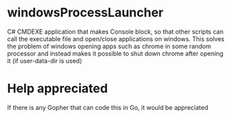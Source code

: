 # windowsProcessLauncher
C# CMDEXE application that makes Console block, so that other scripts can call the executable file and open/close applications on windows. This solves the problem of windows opening apps such as chrome in some random processor and instead makes it possible to shut down chrome after opening it (if user-data-dir is used)

# Help appreciated
If there is any Gopher that can code this in Go, it would be appreciated

